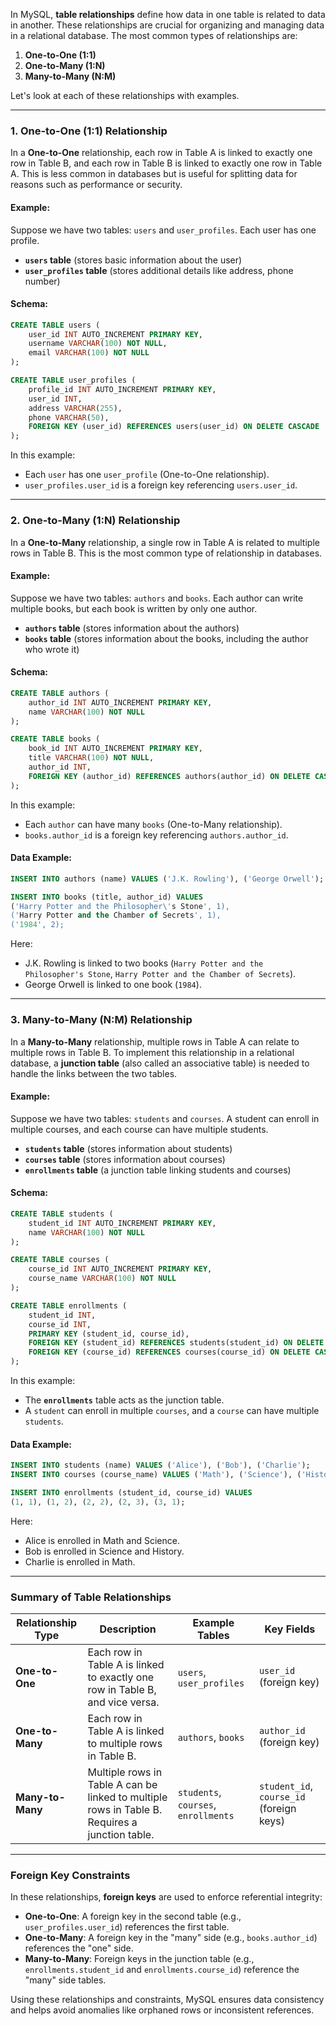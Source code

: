 In MySQL, **table relationships** define how data in one table is related to data in another. These relationships are crucial for organizing and managing data in a relational database. The most common types of relationships are:

1. **One-to-One (1:1)**
2. **One-to-Many (1:N)**
3. **Many-to-Many (N:M)**

Let's look at each of these relationships with examples.

---

### 1. **One-to-One (1:1) Relationship**

In a **One-to-One** relationship, each row in Table A is linked to exactly one row in Table B, and each row in Table B is linked to exactly one row in Table A. This is less common in databases but is useful for splitting data for reasons such as performance or security.

#### Example:
Suppose we have two tables: `users` and `user_profiles`. Each user has one profile.

- **`users` table** (stores basic information about the user)
- **`user_profiles` table** (stores additional details like address, phone number)

#### Schema:
```sql
CREATE TABLE users (
    user_id INT AUTO_INCREMENT PRIMARY KEY,
    username VARCHAR(100) NOT NULL,
    email VARCHAR(100) NOT NULL
);

CREATE TABLE user_profiles (
    profile_id INT AUTO_INCREMENT PRIMARY KEY,
    user_id INT,
    address VARCHAR(255),
    phone VARCHAR(50),
    FOREIGN KEY (user_id) REFERENCES users(user_id) ON DELETE CASCADE
);
```

In this example:
- Each `user` has one `user_profile` (One-to-One relationship).
- `user_profiles.user_id` is a foreign key referencing `users.user_id`.

---

### 2. **One-to-Many (1:N) Relationship**

In a **One-to-Many** relationship, a single row in Table A is related to multiple rows in Table B. This is the most common type of relationship in databases.

#### Example:
Suppose we have two tables: `authors` and `books`. Each author can write multiple books, but each book is written by only one author.

- **`authors` table** (stores information about the authors)
- **`books` table** (stores information about the books, including the author who wrote it)

#### Schema:
```sql
CREATE TABLE authors (
    author_id INT AUTO_INCREMENT PRIMARY KEY,
    name VARCHAR(100) NOT NULL
);

CREATE TABLE books (
    book_id INT AUTO_INCREMENT PRIMARY KEY,
    title VARCHAR(100) NOT NULL,
    author_id INT,
    FOREIGN KEY (author_id) REFERENCES authors(author_id) ON DELETE CASCADE
);
```

In this example:
- Each `author` can have many `books` (One-to-Many relationship).
- `books.author_id` is a foreign key referencing `authors.author_id`.

#### Data Example:
```sql
INSERT INTO authors (name) VALUES ('J.K. Rowling'), ('George Orwell');

INSERT INTO books (title, author_id) VALUES 
('Harry Potter and the Philosopher\'s Stone', 1),
('Harry Potter and the Chamber of Secrets', 1),
('1984', 2);
```

Here:
- J.K. Rowling is linked to two books (`Harry Potter and the Philosopher's Stone`, `Harry Potter and the Chamber of Secrets`).
- George Orwell is linked to one book (`1984`).

---

### 3. **Many-to-Many (N:M) Relationship**

In a **Many-to-Many** relationship, multiple rows in Table A can relate to multiple rows in Table B. To implement this relationship in a relational database, a **junction table** (also called an associative table) is needed to handle the links between the two tables.

#### Example:
Suppose we have two tables: `students` and `courses`. A student can enroll in multiple courses, and each course can have multiple students.

- **`students` table** (stores information about students)
- **`courses` table** (stores information about courses)
- **`enrollments` table** (a junction table linking students and courses)

#### Schema:
```sql
CREATE TABLE students (
    student_id INT AUTO_INCREMENT PRIMARY KEY,
    name VARCHAR(100) NOT NULL
);

CREATE TABLE courses (
    course_id INT AUTO_INCREMENT PRIMARY KEY,
    course_name VARCHAR(100) NOT NULL
);

CREATE TABLE enrollments (
    student_id INT,
    course_id INT,
    PRIMARY KEY (student_id, course_id),
    FOREIGN KEY (student_id) REFERENCES students(student_id) ON DELETE CASCADE,
    FOREIGN KEY (course_id) REFERENCES courses(course_id) ON DELETE CASCADE
);
```

In this example:
- The **`enrollments`** table acts as the junction table.
- A `student` can enroll in multiple `courses`, and a `course` can have multiple `students`.

#### Data Example:
```sql
INSERT INTO students (name) VALUES ('Alice'), ('Bob'), ('Charlie');
INSERT INTO courses (course_name) VALUES ('Math'), ('Science'), ('History');

INSERT INTO enrollments (student_id, course_id) VALUES 
(1, 1), (1, 2), (2, 2), (2, 3), (3, 1);
```

Here:
- Alice is enrolled in Math and Science.
- Bob is enrolled in Science and History.
- Charlie is enrolled in Math.

---

### **Summary of Table Relationships**

| Relationship Type | Description | Example Tables | Key Fields |
|-------------------|-------------|----------------|------------|
| **One-to-One**    | Each row in Table A is linked to exactly one row in Table B, and vice versa. | `users`, `user_profiles` | `user_id` (foreign key) |
| **One-to-Many**   | Each row in Table A is linked to multiple rows in Table B. | `authors`, `books` | `author_id` (foreign key) |
| **Many-to-Many**  | Multiple rows in Table A can be linked to multiple rows in Table B. Requires a junction table. | `students`, `courses`, `enrollments` | `student_id`, `course_id` (foreign keys) |

---

### **Foreign Key Constraints**

In these relationships, **foreign keys** are used to enforce referential integrity:
- **One-to-One**: A foreign key in the second table (e.g., `user_profiles.user_id`) references the first table.
- **One-to-Many**: A foreign key in the "many" side (e.g., `books.author_id`) references the "one" side.
- **Many-to-Many**: Foreign keys in the junction table (e.g., `enrollments.student_id` and `enrollments.course_id`) reference the "many" side tables.

Using these relationships and constraints, MySQL ensures data consistency and helps avoid anomalies like orphaned rows or inconsistent references.
